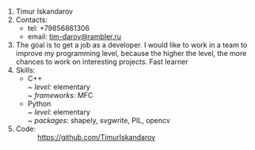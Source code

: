 1. Timur Iskandarov
2. Contacts:
   - tel: +79856861306
   - email: tim-darov@rambler.ru
3. The goal is to get a job as a developer. I would like to work in a team to improve my programming level, because the higher the level, the more chances to work on interesting projects. Fast learner
4. Skills:
   - C++  
    ~ *level:* elementary  
    ~ *frameworks:* MFC  
   - Python  
	~ *level:* elementary  
	~ *packages:* shapely, svgwrite, PIL, opencv
5. Code:  
     &nbsp;&nbsp;&nbsp;&nbsp;&nbsp;&nbsp;&nbsp;&nbsp;&nbsp;&nbsp; https://github.com/TimurIskandarov
          